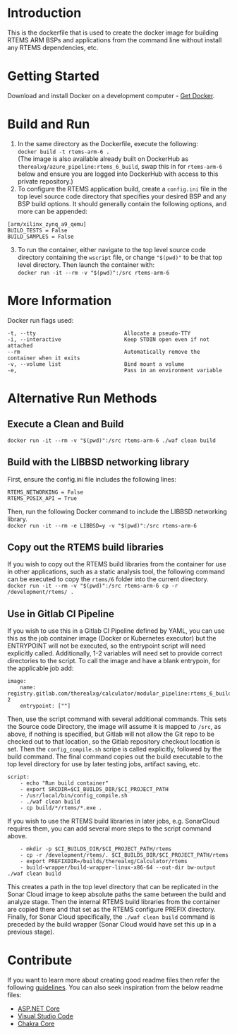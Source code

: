 # Introduction 
This is the dockerfile that is used to create the docker image for building RTEMS ARM BSPs and applications from the command line without install any RTEMS dependencies, etc.

# Getting Started
Download and install Docker on a development computer - [Get Docker](https://docs.docker.com/get-docker/).

# Build and Run
1.	In the same directory as the Dockerfile, execute the following:  
	`docker build -t rtems-arm-6 .`  
	(The image is also available already built on DockerHub as `therealxg/azure_pipeline:rtems_6_build`, swap this in for `rtems-arm-6` below and ensure you are logged into DockerHub with access to this private repository.)
2.	To configure the RTEMS application build, create a `config.ini` file in the top level source code directory that specifies your desired BSP and any BSP build options. It should generally contain the following options, and more can be appended:  
```
[arm/xilinx_zynq_a9_qemu]
BUILD_TESTS = False
BUILD_SAMPLES = False
```  
3. To run the container, either navigate to the top level source code directory containing the `wscript` file, or change `"$(pwd)"` to be that top level directory. Then launch the container with:  
	`docker run -it --rm -v "$(pwd)":/src rtems-arm-6`  
	
  
# More Information
Docker run flags used: 

    -t, --tty                            Allocate a pseudo-TTY
    -i, --interactive                    Keep STDIN open even if not attached
    --rm                                 Automatically remove the container when it exits
    -v, --volume list                    Bind mount a volume
    -e,                                  Pass in an environment variable
  

# Alternative Run Methods
## Execute a Clean and Build
`docker run -it --rm -v "$(pwd)":/src rtems-arm-6 ./waf clean build`  

## Build with the LIBBSD networking library
First, ensure the config.ini file includes the following lines:
```
RTEMS_NETWORKING = False
RTEMS_POSIX_API = True
```
Then, run the following Docker command to include the LIBBSD networking library.  
`docker run -it --rm -e LIBBSD=y -v "$(pwd)":/src rtems-arm-6`  

## Copy out the RTEMS build libraries
If you wish to copy out the RTEMS build libraries from the container for use in other applications, such as a static analysis tool, the following command can be executed to copy the `rtems/6` folder into the current directory.  
`docker run -it --rm -v "$(pwd)":/src rtems-arm-6 cp -r /development/rtems/ .`  

## Use in Gitlab CI Pipeline
If you wish to use this in a Gitlab CI Pipeline defined by YAML, you can use this as the job container image (Docker or Kubernetes executor) but the ENTRYPOINT will not be executed, so the entrypoint script will need explicitly called. Additionally, 1-2 variables will need set to provide correct directories to the script. To call the image and have a blank entrypoin, for the applicable job add:
```
image:
    name: registry.gitlab.com/therealxg/calculator/modular_pipeline:rtems_6_build_ubi8-2
    entrypoint: [""]
```  
Then, use the script command with several additional commands. This sets the Source code Directory, the image will assume it is mapped to `/src`, as above, if nothing is specified, but Gitlab will not allow the Git repo to be checked out to that location, so the Gitlab repository checkout location is set. Then the `config_compile.sh` scripe is called explicitly, followed by the build command. The final command copies out the build executable to the top level directory for use by later testing jobs, artifact saving, etc.  
```
script:
    - echo "Run build container"
    - export SRCDIR=$CI_BUILDS_DIR/$CI_PROJECT_PATH
    - /usr/local/bin/config_compile.sh
    - ./waf clean build
    - cp build/*/rtems/*.exe .
```
If you wish to use the RTEMS build libraries in later jobs, e.g. SonarCloud requires them, you can add several more steps to the script command above.  
```
    - mkdir -p $CI_BUILDS_DIR/$CI_PROJECT_PATH/rtems
    - cp -r /development/rtems/. $CI_BUILDS_DIR/$CI_PROJECT_PATH/rtems
    - export PREFIXDIR=/builds/therealxg/Calculator/rtems
    - build-wrapper/build-wrapper-linux-x86-64 --out-dir bw-output ./waf clean build
```  
This creates a path in the top level directory that can be replicated in the Sonar Cloud image to keep absolute paths the same between the build and analyze stage. Then the internal RTEMS build libraries from the container are copied there and that set as the RTEMS configure PREFIX directory. Finally, for Sonar Cloud specifically, the `./waf clean build` command is preceded by the build wrapper (Sonar Cloud would have set this up in a previous stage).  

 

# Contribute
If you want to learn more about creating good readme files then refer the following [guidelines](https://docs.microsoft.com/en-us/azure/devops/repos/git/create-a-readme?view=azure-devops). You can also seek inspiration from the below readme files:
- [ASP.NET Core](https://github.com/aspnet/Home)
- [Visual Studio Code](https://github.com/Microsoft/vscode)
- [Chakra Core](https://github.com/Microsoft/ChakraCore)

